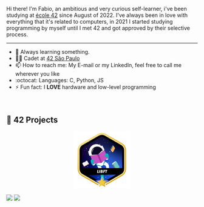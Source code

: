 Hi there! I'm Fabio, an ambitious and very curious self-learner, i've been studying at [école 42](https://www.42.fr/) since August of 2022. I've always been in love with everything that it's related to computers, in 2021 I started studying programming by myself until I met 42 and got approved by their selective process.

---

- 🌱 Always learning something.
- 👩‍🚀 Cadet at [42 São Paulo](https://www.42sp.org.br/)
- 📫 How to reach me: My E-mail or my LinkedIn, feel free to call me wherever you like
-  :octocat: Languages: C, Python, JS
- ⚡ Fun fact: I **LOVE** hardware and low-level programming
<div style="display: inline_block"><br>

 
## 🚀 42 Projects

<div align="center">

[![Libft](https://github.com/fnacarellidev/fnacarellidev/blob/main/42_badges/libftm.png)](https://github.com/fnacarellidev/42-libft)

</div>



<a href = "mailto:fnacarellidev@gmail.com"><img src="https://img.shields.io/badge/-Gmail-%23333?style=for-the-badge&logo=gmail&logoColor=white" target="_blank"></a>
<a href="https://www.linkedin.com/in/nacarellifabio/" target="_blank"><img src="https://img.shields.io/badge/-LinkedIn-%230077B5?style=for-the-badge&logo=linkedin&logoColor=white" target="_blank"></a> 
